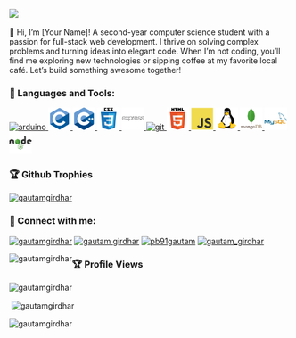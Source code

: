 ![](https://capsule-render.vercel.app/api?type=waving&color=gradient&height=100&section=header)



👋 Hi, I’m [Your Name]! A second-year computer science student with a passion for full-stack web development. I thrive on solving complex problems and turning ideas into elegant code. When I’m not coding, you’ll find me exploring new technologies or sipping coffee at my favorite local café. Let’s build something awesome together!



<h3 align="left"> 🧰 Languages and Tools:</h3>
<p align="left"> <a href="https://www.arduino.cc/" target="_blank" rel="noreferrer"> <img src="https://cdn.worldvectorlogo.com/logos/arduino-1.svg" alt="arduino" width="40" height="40"/> </a> <a href="https://www.cprogramming.com/" target="_blank" rel="noreferrer"> <img src="https://raw.githubusercontent.com/devicons/devicon/master/icons/c/c-original.svg" alt="c" width="40" height="40"/> </a> <a href="https://www.w3schools.com/cpp/" target="_blank" rel="noreferrer"> <img src="https://raw.githubusercontent.com/devicons/devicon/master/icons/cplusplus/cplusplus-original.svg" alt="cplusplus" width="40" height="40"/> </a> <a href="https://www.w3schools.com/css/" target="_blank" rel="noreferrer"> <img src="https://raw.githubusercontent.com/devicons/devicon/master/icons/css3/css3-original-wordmark.svg" alt="css3" width="40" height="40"/> </a> <a href="https://expressjs.com" target="_blank" rel="noreferrer"> <img src="https://raw.githubusercontent.com/devicons/devicon/master/icons/express/express-original-wordmark.svg" alt="express" width="40" height="40"/> </a> <a href="https://git-scm.com/" target="_blank" rel="noreferrer"> <img src="https://www.vectorlogo.zone/logos/git-scm/git-scm-icon.svg" alt="git" width="40" height="40"/> </a> <a href="https://www.w3.org/html/" target="_blank" rel="noreferrer"> <img src="https://raw.githubusercontent.com/devicons/devicon/master/icons/html5/html5-original-wordmark.svg" alt="html5" width="40" height="40"/> </a> <a href="https://developer.mozilla.org/en-US/docs/Web/JavaScript" target="_blank" rel="noreferrer"> <img src="https://raw.githubusercontent.com/devicons/devicon/master/icons/javascript/javascript-original.svg" alt="javascript" width="40" height="40"/> </a> <a href="https://www.linux.org/" target="_blank" rel="noreferrer"> <img src="https://raw.githubusercontent.com/devicons/devicon/master/icons/linux/linux-original.svg" alt="linux" width="40" height="40"/> </a> <a href="https://www.mongodb.com/" target="_blank" rel="noreferrer"> <img src="https://raw.githubusercontent.com/devicons/devicon/master/icons/mongodb/mongodb-original-wordmark.svg" alt="mongodb" width="40" height="40"/> </a> <a href="https://www.mysql.com/" target="_blank" rel="noreferrer"> <img src="https://raw.githubusercontent.com/devicons/devicon/master/icons/mysql/mysql-original-wordmark.svg" alt="mysql" width="40" height="40"/> </a> <a href="https://nodejs.org" target="_blank" rel="noreferrer"> <img src="https://raw.githubusercontent.com/devicons/devicon/master/icons/nodejs/nodejs-original-wordmark.svg" alt="nodejs" width="40" height="40"/> </a> </p>



### 🏆 Github Trophies
<p align="left"> <a href="https://github.com/ryo-ma/github-profile-trophy"><img src="https://github-profile-trophy.vercel.app/?username=gautamgirdhar" alt="gautamgirdhar" /></a> </p>

<h3 align="left"> 🤝 Connect with me:</h3>
<p align="left">
<a href="https://dev.to/gautamgirdhar" target="blank"><img align="center" src="https://raw.githubusercontent.com/rahuldkjain/github-profile-readme-generator/master/src/images/icons/Social/devto.svg" alt="gautamgirdhar" height="30" width="40" /></a>
<a href="https://linkedin.com/in/gautam girdhar" target="blank"><img align="center" src="https://raw.githubusercontent.com/rahuldkjain/github-profile-readme-generator/master/src/images/icons/Social/linked-in-alt.svg" alt="gautam girdhar" height="30" width="40" /></a>
<a href="https://instagram.com/pb91gautam" target="blank"><img align="center" src="https://raw.githubusercontent.com/rahuldkjain/github-profile-readme-generator/master/src/images/icons/Social/instagram.svg" alt="pb91gautam" height="30" width="40" /></a>
<a href="https://www.leetcode.com/gautam_girdhar" target="blank"><img align="center" src="https://raw.githubusercontent.com/rahuldkjain/github-profile-readme-generator/master/src/images/icons/Social/leet-code.svg" alt="gautam_girdhar" height="30" width="40" /></a>
</p>



<p><img align="left" src="https://github-readme-stats.vercel.app/api/top-langs?username=gautamgirdhar&show_icons=true&locale=en&layout=compact" alt="gautamgirdhar" /></p>

### 🏆 Profile Views
<p align="left"> <img src="https://komarev.com/ghpvc/?username=gautamgirdhar&label=Profile%20views&color=0e75b6&style=flat" alt="gautamgirdhar" /> </p>
<p>&nbsp;<img align="center" src="https://github-readme-stats.vercel.app/api?username=gautamgirdhar&show_icons=true&locale=en" alt="gautamgirdhar" /></p>

<p><img align="center" src="https://github-readme-streak-stats.herokuapp.com/?user=gautamgirdhar&" alt="gautamgirdhar" /></p>
